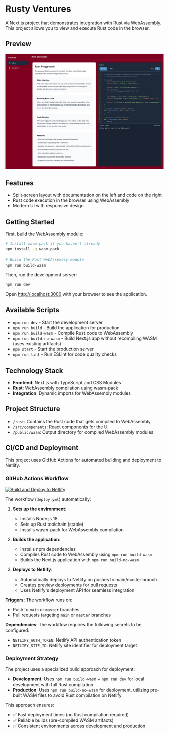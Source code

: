 # Rusty Ventures

A Next.js project that demonstrates integration with Rust via WebAssembly. This project allows you to view and execute Rust code in the browser.

## Preview

![Rusty Ventures Preview](rusty-ventures.png)

## Features

- Split-screen layout with documentation on the left and code on the right
- Rust code execution in the browser using WebAssembly
- Modern UI with responsive design

## Getting Started

First, build the WebAssembly module:

```bash
# Install wasm-pack if you haven't already
npm install -g wasm-pack

# Build the Rust WebAssembly module
npm run build-wasm
```

Then, run the development server:

```bash
npm run dev
```

Open [http://localhost:3000](http://localhost:3000) with your browser to see the application.

## Available Scripts

- `npm run dev` - Start the development server
- `npm run build` - Build the application for production
- `npm run build-wasm` - Compile Rust code to WebAssembly
- `npm run build-no-wasm` - Build Next.js app without recompiling WASM (uses existing artifacts)
- `npm start` - Start the production server
- `npm run lint` - Run ESLint for code quality checks

## Technology Stack

- **Frontend**: Next.js with TypeScript and CSS Modules
- **Rust**: WebAssembly compilation using wasm-pack
- **Integration**: Dynamic imports for WebAssembly modules

## Project Structure

- `/rust`: Contains the Rust code that gets compiled to WebAssembly
- `/src/components`: React components for the UI
- `/public/wasm`: Output directory for compiled WebAssembly modules

## CI/CD and Deployment

This project uses GitHub Actions for automated building and deployment to Netlify.

### GitHub Actions Workflow

[![Build and Deploy to Netlify](https://github.com/achudars/rusty-ventures/actions/workflows/deploy.yml/badge.svg)](https://github.com/achudars/rusty-ventures/actions/workflows/deploy.yml)

The workflow (`deploy.yml`) automatically:

1. **Sets up the environment**:

   - Installs Node.js 18
   - Sets up Rust toolchain (stable)
   - Installs wasm-pack for WebAssembly compilation

2. **Builds the application**:

   - Installs npm dependencies
   - Compiles Rust code to WebAssembly using `npm run build-wasm`
   - Builds the Next.js application with `npm run build-no-wasm`

3. **Deploys to Netlify**:
   - Automatically deploys to Netlify on pushes to main/master branch
   - Creates preview deployments for pull requests
   - Uses Netlify's deployment API for seamless integration

**Triggers**: The workflow runs on:

- Push to `main` or `master` branches
- Pull requests targeting `main` or `master` branches

**Dependencies**: The workflow requires the following secrets to be configured:

- `NETLIFY_AUTH_TOKEN`: Netlify API authentication token
- `NETLIFY_SITE_ID`: Netlify site identifier for deployment target

### Deployment Strategy

The project uses a specialized build approach for deployment:

- **Development**: Uses `npm run build-wasm` + `npm run dev` for local development with full Rust compilation
- **Production**: Uses `npm run build-no-wasm` for deployment, utilizing pre-built WASM files to avoid Rust compilation on Netlify

This approach ensures:

- ✅ Fast deployment times (no Rust compilation required)
- ✅ Reliable builds (pre-compiled WASM artifacts)
- ✅ Consistent environments across development and production

